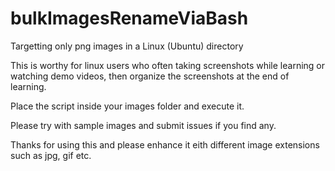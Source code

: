 # bulkImagesRenameViaBash
Targetting only png images in a Linux (Ubuntu) directory

This is worthy for linux users who often taking screenshots while learning or watching demo videos, then organize the screenshots at the end of learning.

Place the script inside your images folder and execute it.

Please try with sample images and submit issues if you find any.

Thanks for using this and please enhance it eith different image extensions such as jpg, gif etc.
